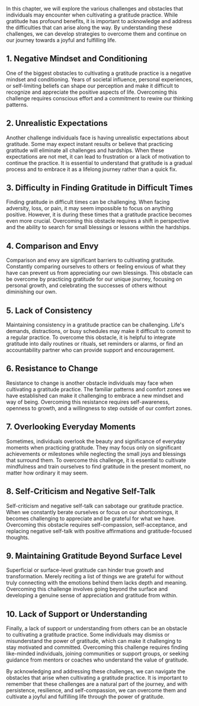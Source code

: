 
In this chapter, we will explore the various challenges and obstacles that individuals may encounter when cultivating a gratitude practice. While gratitude has profound benefits, it is important to acknowledge and address the difficulties that can arise along the way. By understanding these challenges, we can develop strategies to overcome them and continue on our journey towards a joyful and fulfilling life.

**1. Negative Mindset and Conditioning**
----------------------------------------

One of the biggest obstacles to cultivating a gratitude practice is a negative mindset and conditioning. Years of societal influence, personal experiences, or self-limiting beliefs can shape our perception and make it difficult to recognize and appreciate the positive aspects of life. Overcoming this challenge requires conscious effort and a commitment to rewire our thinking patterns.

**2. Unrealistic Expectations**
-------------------------------

Another challenge individuals face is having unrealistic expectations about gratitude. Some may expect instant results or believe that practicing gratitude will eliminate all challenges and hardships. When these expectations are not met, it can lead to frustration or a lack of motivation to continue the practice. It is essential to understand that gratitude is a gradual process and to embrace it as a lifelong journey rather than a quick fix.

**3. Difficulty in Finding Gratitude in Difficult Times**
---------------------------------------------------------

Finding gratitude in difficult times can be challenging. When facing adversity, loss, or pain, it may seem impossible to focus on anything positive. However, it is during these times that a gratitude practice becomes even more crucial. Overcoming this obstacle requires a shift in perspective and the ability to search for small blessings or lessons within the hardships.

**4. Comparison and Envy**
--------------------------

Comparison and envy are significant barriers to cultivating gratitude. Constantly comparing ourselves to others or feeling envious of what they have can prevent us from appreciating our own blessings. This obstacle can be overcome by practicing gratitude for our unique journey, focusing on personal growth, and celebrating the successes of others without diminishing our own.

**5. Lack of Consistency**
--------------------------

Maintaining consistency in a gratitude practice can be challenging. Life's demands, distractions, or busy schedules may make it difficult to commit to a regular practice. To overcome this obstacle, it is helpful to integrate gratitude into daily routines or rituals, set reminders or alarms, or find an accountability partner who can provide support and encouragement.

**6. Resistance to Change**
---------------------------

Resistance to change is another obstacle individuals may face when cultivating a gratitude practice. The familiar patterns and comfort zones we have established can make it challenging to embrace a new mindset and way of being. Overcoming this resistance requires self-awareness, openness to growth, and a willingness to step outside of our comfort zones.

**7. Overlooking Everyday Moments**
-----------------------------------

Sometimes, individuals overlook the beauty and significance of everyday moments when practicing gratitude. They may focus only on significant achievements or milestones while neglecting the small joys and blessings that surround them. To overcome this challenge, it is essential to cultivate mindfulness and train ourselves to find gratitude in the present moment, no matter how ordinary it may seem.

**8. Self-Criticism and Negative Self-Talk**
--------------------------------------------

Self-criticism and negative self-talk can sabotage our gratitude practice. When we constantly berate ourselves or focus on our shortcomings, it becomes challenging to appreciate and be grateful for what we have. Overcoming this obstacle requires self-compassion, self-acceptance, and replacing negative self-talk with positive affirmations and gratitude-focused thoughts.

**9. Maintaining Gratitude Beyond Surface Level**
-------------------------------------------------

Superficial or surface-level gratitude can hinder true growth and transformation. Merely reciting a list of things we are grateful for without truly connecting with the emotions behind them lacks depth and meaning. Overcoming this challenge involves going beyond the surface and developing a genuine sense of appreciation and gratitude from within.

**10. Lack of Support or Understanding**
----------------------------------------

Finally, a lack of support or understanding from others can be an obstacle to cultivating a gratitude practice. Some individuals may dismiss or misunderstand the power of gratitude, which can make it challenging to stay motivated and committed. Overcoming this challenge requires finding like-minded individuals, joining communities or support groups, or seeking guidance from mentors or coaches who understand the value of gratitude.

By acknowledging and addressing these challenges, we can navigate the obstacles that arise when cultivating a gratitude practice. It is important to remember that these challenges are a natural part of the journey, and with persistence, resilience, and self-compassion, we can overcome them and cultivate a joyful and fulfilling life through the power of gratitude.
